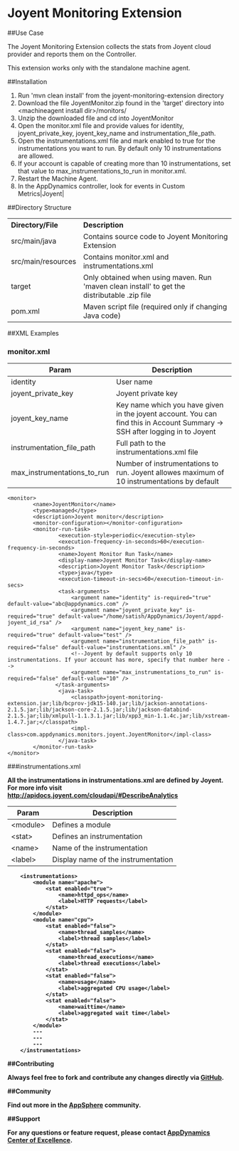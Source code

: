 # Joyent Monitoring Extension  

##Use Case

The Joyent Monitoring Extension collects the stats from Joyent cloud provider and reports them on the Controller.

This extension works only with the standalone machine agent.

##Installation
1. Run 'mvn clean install' from the joyent-monitoring-extension directory
2. Download the file JoyentMonitor.zip found in the 'target' directory into \<machineagent install dir\>/monitors/
3. Unzip the downloaded file and cd into JoyentMonitor
4. Open the monitor.xml file and provide values for identity, joyent_private_key, joyent_key_name and instrumentation_file_path.
5. Open the instrumentations.xml file and mark enabled to true for the instrumentations you want to run. By default only 10 instrumentations are allowed.
6. If your account is capable of creating more than 10 instrumentations, set that value to max_instrumentations_to_run in monitor.xml. 
7. Restart the Machine Agent.
8. In the AppDynamics controller, look for events in Custom Metrics|Joyent|

##Directory Structure

<table><tbody>
<tr>
<th align="left"> Directory/File </th>
<th align="left"> Description </th>
</tr>
<tr>
<td class='confluenceTd'> src/main/java </td>
<td class='confluenceTd'> Contains source code to Joyent Monitoring Extension  </td>
</tr>
<tr>
<td class='confluenceTd'> src/main/resources </td>
<td class='confluenceTd'> Contains monitor.xml and instrumentations.xml </td>
</tr>
<tr>
<td class='confluenceTd'> target </td>
<td class='confluenceTd'> Only obtained when using maven. Run 'maven clean install' to get the distributable .zip file </td>
</tr>
<tr>
<td class='confluenceTd'> pom.xml </td>
<td class='confluenceTd'> Maven script file (required only if changing Java code) </td>
</tr>
</tbody>
</table>

##XML Examples

###  monitor.xml


| Param | Description |
| ----- | ----- |
| identity | User name  |
| joyent_private_key | Joyent private key |
| joyent_key_name | Key name which you have given in the joyent account. You can find this in Account Summary -> SSH after logging in to Joyent |
| instrumentation_file_path | Full path to the instrumentations.xml file |
| max_instrumentations_to_run | Number of instrumentations to run. Joyent allowes maximum of 10 instrumentations by default |

~~~~
<monitor>
        <name>JoyentMonitor</name>
        <type>managed</type>
        <description>Joyent monitor</description>
        <monitor-configuration></monitor-configuration>
        <monitor-run-task>
                <execution-style>periodic</execution-style>
                <execution-frequency-in-seconds>60</execution-frequency-in-seconds>
                <name>Joyent Monitor Run Task</name>
                <display-name>Joyent Monitor Task</display-name>
                <description>Joyent Monitor Task</description>
                <type>java</type>
                <execution-timeout-in-secs>60</execution-timeout-in-secs>
                <task-arguments>
                    <argument name="identity" is-required="true" default-value="abc@appdynamics.com" />
                    <argument name="joyent_private_key" is-required="true" default-value="/home/satish/AppDynamics/Joyent/appd-joyent_id_rsa" />
                    <argument name="joyent_key_name" is-required="true" default-value="test" />
                    <argument name="instrumentation_file_path" is-required="false" default-value="instrumentations.xml" />
                    <!--Joyent by default supports only 10 instrumentations. If your account has more, specify that number here -->
                    <argument name="max_instrumentations_to_run" is-required="false" default-value="10" />
		       </task-arguments>
                <java-task>
                    <classpath>joyent-monitoring-extension.jar;lib/bcprov-jdk15-140.jar;lib/jackson-annotations-2.1.5.jar;lib/jackson-core-2.1.5.jar;lib/jackson-databind-2.1.5.jar;lib/xmlpull-1.1.3.1.jar;lib/xpp3_min-1.1.4c.jar;lib/xstream-1.4.7.jar;</classpath>
                    <impl-class>com.appdynamics.monitors.joyent.JoyentMonitor</impl-class>
                </java-task>
        </monitor-run-task>
</monitor>
~~~~

###instrumentations.xml

<b>All the instrumentations in instrumentations.xml are defined by Joyent. For more info visit http://apidocs.joyent.com/cloudapi/#DescribeAnalytics 

| Param | Description |
| ---- | ---- |
| \<module\> | Defines a module |
| \<stat\>  | Defines an instrumentation |
| \<name\>  | Name of the instrumentation |
| \<label\>  | Display name of the instrumentation |

~~~~
    <instrumentations>
        <module name="apache">
            <stat enabled="true">
                <name>httpd_ops</name>
                <label>HTTP requests</label>
            </stat>
        </module>
        <module name="cpu">
            <stat enabled="false">
                <name>thread_samples</name>
                <label>thread samples</label>
            </stat>
            <stat enabled="false">
                <name>thread_executions</name>
                <label>thread executions</label>
            </stat>
            <stat enabled="false">
                <name>usage</name>
                <label>aggregated CPU usage</label>
            </stat>
            <stat enabled="false">
                <name>waittime</name>
                <label>aggregated wait time</label>
            </stat>
        </module>
        ---
        ---
        ---
    </instrumentations> 
~~~~

##Contributing

Always feel free to fork and contribute any changes directly via [GitHub](https://github.com/Appdynamics/joyent-monitoring-extension).

##Community

Find out more in the [AppSphere]() community.

##Support

For any questions or feature request, please contact [AppDynamics Center of Excellence](mailto:ace-request@appdynamics.com).

